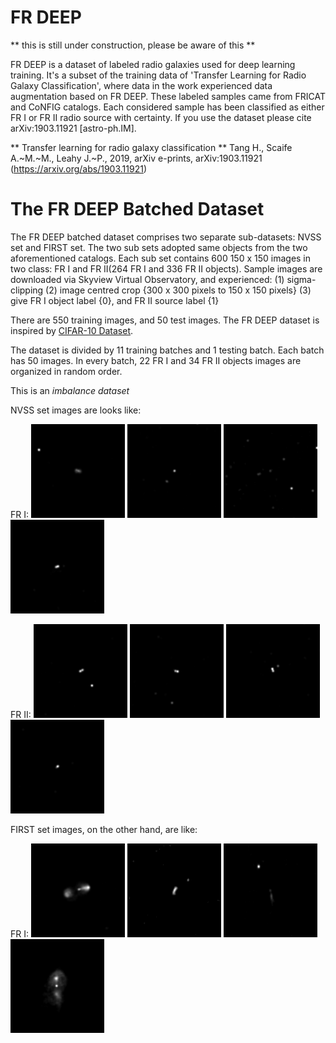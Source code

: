 # FR DEEP

** this is still under construction, please be aware of this **

FR DEEP is a dataset of labeled radio galaxies used for deep learning training. It's a subset of the training data of 'Transfer Learning for Radio Galaxy Classification', where data in the work experienced data augmentation based on FR DEEP. These labeled samples came from FRICAT and CoNFIG catalogs. Each considered sample has been classified as either FR I or FR II radio source with certainty. If you use the dataset please cite arXiv:1903.11921 [astro-ph.IM].

** Transfer learning for radio galaxy classification **
Tang H., Scaife A.~M.~M., Leahy J.~P., 2019, arXiv e-prints, arXiv:1903.11921 (https://arxiv.org/abs/1903.11921)  

# The FR DEEP Batched Dataset

The FR DEEP batched dataset comprises two separate sub-datasets: NVSS set and FIRST set. The two sub sets adopted same objects from the two aforementioned catalogs. Each sub set contains 600 150 x 150 images in two class: FR I and FR II(264 FR I and 336 FR II objects). Sample images are downloaded via Skyview Virtual Observatory, and experienced:
(1) sigma-clipping 
(2) image centred crop {300 x 300 pixels to 150 x 150 pixels}
(3) give FR I object label {0}, and FR II source label {1}

There are 550 training images, and 50 test images. The FR DEEP dataset is inspired by [CIFAR-10 Dataset](http://www.cs.toronto.edu/~kriz/cifar.html).

The dataset is divided by 11 training batches and 1 testing batch. Each batch has 50 images. In every batch, 22 FR I and 34 FR II objects images are organized in random order.

This is an *imbalance dataset*

NVSS set images are looks like:

FR I: ![a](/media/nvss/FR1/1_CoNFIG_FR1_.png) ![b](/media/nvss/FR1/1_FRICAT_FR1_.png) ![c](/media/nvss/FR1/2_FRICAT_FR1_.png) ![d](/media/nvss/FR1/2_CoNFIG_FR1_.png)

FR II: ![a](/media/nvss/FR2/53_CoNFIG_FR2.png) ![b](/media/nvss/FR2/54_CoNFIG_FR2.png) ![c](/media/nvss/FR2/55_CoNFIG_FR2.png) ![d](/media/nvss/FR2/56_CoNFIG_FR2.png)

FIRST set images, on the other hand, are like:

FR I: ![a](/media/first/FR1/2_CoNFIG_FR1.png) ![b](/media/first/FR1/2_FRICAT_FR1.png) ![c](/media/first/FR1/3_FRICAT_FR1.png) ![d](/media/first/FR1/3_CoNFIG_FR1.png)
